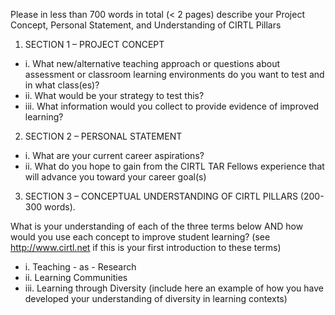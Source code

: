 Please in less than 700 words in total (< 2 pages) describe your  Project Concept, Personal Statement, and Understanding of CIRTL Pillars


1. SECTION 1 – PROJECT CONCEPT
+ i.	What new/alternative teaching approach or questions about assessment or classroom learning environments do you want to test and in what class(es)?
+ ii.	What would be your strategy to test this?
+ iii.	What information would you collect to provide evidence of improved learning?

2. SECTION 2 – PERSONAL STATEMENT
+ i.	What are your current career aspirations?
+ ii.	What do you hope to gain from the CIRTL TAR Fellows experience that will advance you toward your career goal(s)


3. SECTION 3 – CONCEPTUAL UNDERSTANDING OF CIRTL PILLARS (200-300 words).

What is your understanding of each of the three terms below AND how would you use each concept to improve student learning? (see http://www.cirtl.net if this is your first introduction to these terms)
+ i.	Teaching - as - Research
+ ii.	Learning Communities
+ iii.	Learning through Diversity (include here an example of how you have developed your understanding of diversity in learning contexts)
